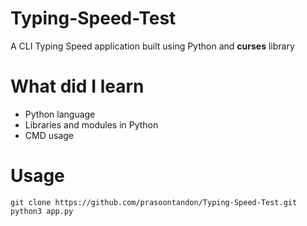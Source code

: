 # Typing-Speed-Test

A CLI Typing Speed application built using Python and **curses** library

# What did I learn

* Python language
* Libraries and modules in Python
* CMD usage

# Usage

```
git clone https://github.com/prasoontandon/Typing-Speed-Test.git
python3 app.py
```
